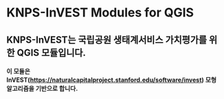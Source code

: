 KNPS-InVEST Modules for QGIS
============================
   
   
KNPS-InVEST는 국립공원 생태계서비스 가치평가를 위한 QGIS 모듈입니다.
---------------------------------------------------------------------
   
   
   
   
#### 이 모듈은 InVEST(https://naturalcapitalproject.stanford.edu/software/invest) 모형 알고리즘을 기반으로 합니다.
####
